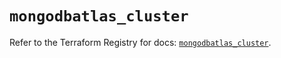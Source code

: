# `mongodbatlas_cluster`

Refer to the Terraform Registry for docs: [`mongodbatlas_cluster`](https://registry.terraform.io/providers/mongodb/mongodbatlas/1.15.1/docs/resources/cluster).
